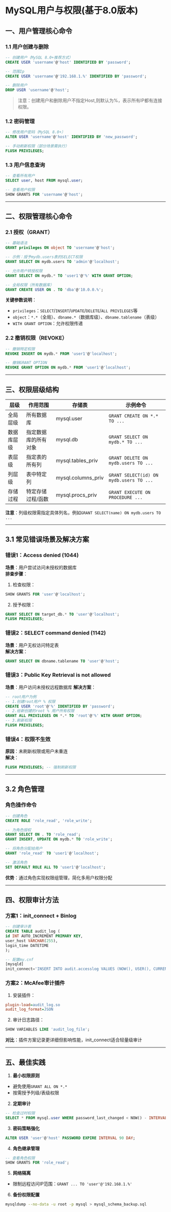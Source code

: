 # MySQL用户与权限(基于8.0版本)


## 一、用户管理核心命令

### 1.1 用户创建与删除
```sql
-- 创建用户（MySQL 8.0+推荐方式）
CREATE USER 'username'@'host' IDENTIFIED BY 'password';

-- 范围Ip
CREATE USER 'username'@'192.168.1.%' IDENTIFIED BY 'password';

-- 删除用户
DROP USER 'username'@'host';
```
>注意：创建用户和删除用户不指定Host,则默认为%，表示所有IP都有连接权限。
### 1.2 密码管理
```sql
-- 修改用户密码（MySQL 8.0+）
ALTER USER 'username'@'host' IDENTIFIED BY 'new_password';

-- 手动刷新权限（部分场景需执行）
FLUSH PRIVILEGES;
```

### 1.3 用户信息查询
```sql
-- 查看所有用户
SELECT user, host FROM mysql.user;

-- 查看用户权限
SHOW GRANTS FOR 'username'@'host';
```

---

## 二、权限管理核心命令

### 2.1 授权（GRANT）
```sql
-- 基础语法
GRANT privileges ON object TO 'username'@'host';

-- 示例：授予mydb.users表的SELECT权限
GRANT SELECT ON mydb.users TO 'admin'@'localhost';

-- 允许用户转授权限
GRANT SELECT ON mydb.* TO 'user1'@'%' WITH GRANT OPTION;

-- 全局权限（所有数据库）
GRANT CREATE USER ON . TO 'dba'@'10.0.0.%';
```
**关键参数说明**：
- `privileges`：`SELECT`/`INSERT`/`UPDATE`/`DELETE`/`ALL PRIVILEGES`等
- `object`：`*.*`（全局）、`dbname.*`（数据库级）、`dbname.tablename`（表级）
- `WITH GRANT OPTION`：允许权限传递

### 2.2 撤销权限（REVOKE）
```sql
-- 撤销特定权限
REVOKE INSERT ON mydb.* FROM 'user1'@'localhost';

-- 撤销GRANT OPTION
REVOKE GRANT OPTION ON mydb.* FROM 'user1'@'localhost';
```


---

## 三、权限层级结构

| 层级        | 作用范围                  | 存储表              | 示例命令                          |
|-------------|---------------------------|---------------------|-----------------------------------|
| 全局层级    | 所有数据库                | mysql.user          | `GRANT CREATE ON *.* TO ...`      |
| 数据库层级  | 指定数据库的所有对象      | mysql.db            | `GRANT SELECT ON mydb.* TO ...`   |
| 表层级      | 指定表的所有列            | mysql.tables_priv   | `GRANT DELETE ON mydb.users TO ...` |
| 列层级      | 表中特定列                | mysql.columns_priv  | `GRANT SELECT(id) ON mydb.users TO ...` |
| 存储过程    | 特定存储过程/函数         | mysql.procs_priv    | `GRANT EXECUTE ON PROCEDURE ...`  |

**注意**：列级权限需指定具体列名，例如`GRANT SELECT(name) ON mydb.users TO ...` 

---

## 3.1 常见错误场景及解决方案

### 错误1：Access denied (1044)
**场景**：用户尝试访问未授权的数据库  
**排查步骤**：
1. 检查权限：
```sql
SHOW GRANTS FOR 'user'@'localhost';
```
2. 授予权限：
```sql
GRANT SELECT ON target_db.* TO 'user'@'localhost';
FLUSH PRIVILEGES;
```

### 错误2：SELECT command denied (1142)
**场景**：用户无权访问特定表  
**解决方案**：
```sql
GRANT SELECT ON dbname.tablename TO 'user'@'host';
```
### 错误3：Public Key Retrieval is not allowed
**场景**：用户访问未授权远程数据库
**解决方案**：
```sql
-- root用户为例
-- 1.创建root用户 % 权限
CREATE USER 'root'@'%' IDENTIFIED BY 'password';
-- 2.给新创建的root % 用户所有权限
GRANT ALL PRIVILEGES ON *.* TO 'root'@'%' WITH GRANT OPTION;
-- 3.刷新权限
FLUSH PRIVILEGES;
```

### 错误4：权限不生效
**原因**：未刷新权限或用户未重连  
**解决**：
```sql
FLUSH PRIVILEGES; -- 强制刷新权限
```

---

## 3.2 角色管理

### 角色操作命令
```sql
-- 创建角色
CREATE ROLE 'role_read', 'role_write';

-- 为角色授权
GRANT SELECT ON . TO 'role_read';
GRANT INSERT, UPDATE ON mydb.* TO 'role_write';

-- 将角色分配给用户
GRANT 'role_read' TO 'user1'@'localhost';

-- 激活角色
SET DEFAULT ROLE ALL TO 'user1'@'localhost';
```

**优势**：通过角色实现权限组管理，简化多用户权限分配 

---

## 四、权限审计方法

### 方案1：init_connect + Binlog
```sql
-- 创建审计表
CREATE TABLE audit_log (
id INT AUTO_INCREMENT PRIMARY KEY,
user_host VARCHAR(255),
login_time DATETIME
);

-- 配置my.cnf
[mysqld]
init_connect='INSERT INTO audit.accesslog VALUES (NOW(), USER(), CURRENT_USER());'
```

### 方案2：McAfee审计插件
1. 安装插件：
```ini
plugin-load=audit_log.so
audit_log_format=JSON
```
2. 审计日志路径：
```sql
SHOW VARIABLES LIKE 'audit_log_file';
```

**对比**：插件方案记录更详细但影响性能，init_connect适合轻量级审计

---

## 五、最佳实践

1. **最小权限原则**  
- 避免使用`GRANT ALL ON *.*`
- 按需授予列级/表级权限

2. **定期审计**  
```sql
-- 检查过时权限
SELECT * FROM mysql.user WHERE password_last_changed < NOW() - INTERVAL 90 DAY;
```

3. **密码策略强化**
```sql
ALTER USER 'user'@'host' PASSWORD EXPIRE INTERVAL 90 DAY;
```

4. **角色继承管理**  
```sql
-- 查看角色权限
SHOW GRANTS FOR 'role_read';
```

5. **网络隔离**  
- 限制远程访问IP范围：`GRANT ... TO 'user'@'192.168.1.%'`

6. **备份权限配置**  
```bash
mysqldump --no-data -u root -p mysql > mysql_schema_backup.sql
```

